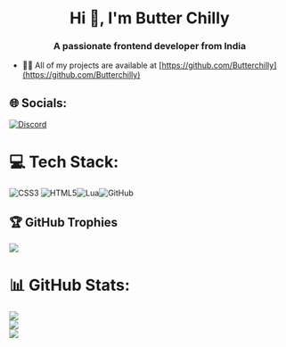 <h1 align="center">Hi 👋, I'm Butter Chilly</h1>
<h3 align="center">A passionate frontend developer from India</h3>


- 👨‍💻 All of my projects are available at [https://github.com/Butterchilly](https://github.com/Butterchilly)

## 🌐 Socials:
[![Discord](https://img.shields.io/badge/Discord-587DF2.svg?logo=Discord&logoColor=white)](https://discord.gg/crVRKfNt) 


# 💻 Tech Stack:
![CSS3](https://img.shields.io/badge/css3-%231572B6.svg?style=flat&logo=css3&logoColor=white) ![HTML5](https://img.shields.io/badge/html5-%23E34F26.svg?style=flat&logo=html5&logoColor=white)![Lua](https://img.shields.io/badge/lua-%232C2D72.svg?style=flat&logo=lua&logoColor=white)![GitHub](https://img.shields.io/badge/GitHub-%23121011.svg?style=flat&logo=github&logoColor=white)

## 🏆 GitHub Trophies
![](https://github-profile-trophy.vercel.app/?username=Butterchilly&theme=tokyonight&no-frame=false&no-bg=false&margin-w=4)


# 📊 GitHub Stats:
![](https://github-readme-stats.vercel.app/api?username=Butterchilly&theme=react&hide_border=false&include_all_commits=false&count_private=true)<br/>
![](https://github-readme-streak-stats.herokuapp.com/?user=Butterchilly&theme=react&hide_border=false)<br/>
![](https://github-readme-stats.vercel.app/api/top-langs/?username=Butterchilly&theme=react&hide_border=false&include_all_commits=false&count_private=true&layout=compact)
